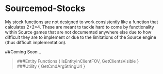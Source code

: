 # Sourcemod-Stocks

My stock functions are not designed to work consistently like a function that calculates 2+2=4.
These are meant to tackle hard to come by functionality within Source games that are not documented anywhere else due to how difficult they are to implement or due to the limitations of the Source engine (thus difficult implementation).
>
##Coming Soon...
>###Entity Functions 
>{
>    IsEntityInClientFOV,
>    GetClientsVisible
>}
>###Utility
>{
>    GetCmdArgStringUrl
>}
